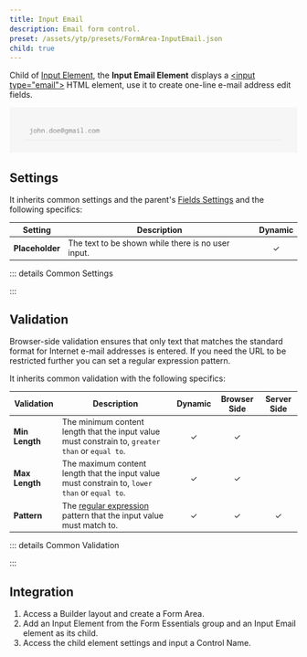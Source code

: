 ```yaml
---
title: Input Email
description: Email form control.
preset: /assets/ytp/presets/FormArea-InputEmail.json
child: true
---
```


<!--@include: ./_partials/intro-->

Child of [Input Element](./input), the **Input Email Element** displays a [\<input type="email"\>](https://developer.mozilla.org/en-US/docs/Web/HTML/Element/input/email) HTML element, use it to create one-line e-mail address edit fields.

![Input Email Element](./assets/input-email.webp)

## Settings

It inherits common settings and the parent's [Fields Settings](./input#fields-settings) and the following specifics:

| Setting | Description | Dynamic |
| ------- | ----------- | :-----: |
| **Placeholder** | The text to be shown while there is no user input. | &#x2713; |

::: details Common Settings
<!--@include: ./_partials/common-settings-->
:::

## Validation

Browser-side validation ensures that only text that matches the standard format for Internet e-mail addresses is entered. If you need the URL to be restricted further you can set a regular expression pattern.

It inherits common validation with the following specifics:

| Validation | Description | Dynamic | Browser Side | Server Side |
| ---------- | ----------- | :-----: | :----------: | :---------: |
| **Min Length** | The minimum content length that the input value must constrain to, `greater than` or `equal to`. | &#x2713; | &#x2713; |
| **Max Length** | The maximum content length that the input value must constrain to, `lower than` or `equal to`. | &#x2713; | &#x2713; |
| **Pattern** | The [regular expression](https://developer.mozilla.org/en-US/docs/Web/JavaScript/Guide/Regular_Expressions) pattern that the input value must match to. | &#x2713; | &#x2713; | &#x2713; |

::: details Common Validation
<!--@include: ./_partials/common-validation-->
:::

## Integration

1. Access a Builder layout and create a Form Area.
1. Add an Input Element from the Form Essentials group and an Input Email element as its child.
1. Access the child element settings and input a Control Name.
